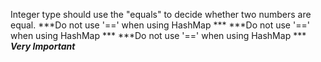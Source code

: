Integer type should use the "equals" to decide whether two numbers are equal.
***Do not use '==' when using HashMap ***
***Do not use '==' when using HashMap ***
***Do not use '==' when using HashMap ***
***Very Important***